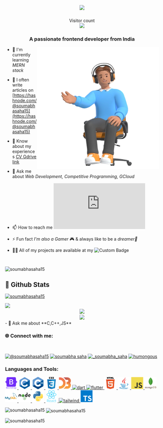 <h1 align="center">
  <a href="https://git.io/typing-svg">
    <img src="https://readme-typing-svg.herokuapp.com/?lines=Hello,+There!+👋;This+is+Soumabha+Saha;Nice+to+meet+you!&center=true&size=30">
  </a>
</h1>

<p align="center"> 
  Visitor count<br>
  <img src="https://profile-counter.glitch.me/SoumabhaSaha15/count.svg" />
</p>
<h3 align="center">A passionate frontend developer from India</h3>

<img align="right" alt="Coding" width="400" src="image.png">

<p align="left">  </p>

- 🌱 I'm currently learning _MERN stack_

- 📝 I often write articles on [https://hashnode.com/@soumabhasaha15](https://hashnode.com/@soumabhasaha15)

- 📄 Know about my experiences [CV Gdrive link](https://drive.google.com/file/d/1T7xJ_KN1l6lJIkANvYlqBa2cgkgPB1fo/view)

- 💬 Ask me about _Web Development, Competitive Programming, GCloud_

- 📫 How to reach me <a href="mailto:soumabhasaha1509@gmail.com">![Static Badge](https://img.shields.io/badge/soumabhasaha1509%40gmail.com-red?logo=gmail&logoColor=white&link=mailto%soumabhasaha1509%40gmail.com)</a>

- ⚡ Fun fact _I'm also a Gamer_ 🎮 & always like to be a _dreamer🌙_

- 👨‍💻 All of my projects are available at my
![Custom Badge](https://img.shields.io/badge/portfolio-blue?logo=https://portfolio-seven-mu-85.vercel.app/assets/logo.svg)
<img src="https://www.animatedimages.org/data/media/562/animated-line-image-0111.gif" width="1000" height="2" />
<p align="left"> <img src="https://komarev.com/ghpvc/?username=soumabhasaha15&label=Profile%20views&color=0e75b6&style=flat" alt="soumabhasaha15" /> </p>

## 💫 Github Stats

<p align="left"> <a href="https://github.com/ryo-ma/github-profile-trophy"><img src="https://github-profile-trophy.vercel.app/?username=soumabhasaha15&theme=juicyfresh" alt="soumabhasaha15" /></a> </p>
<img src="https://leetcard.jacoblin.cool/SOUMABHA_SAHA?ext=heatmap">
<div align="center">
  <img src="https://github-readme-activity-graph.vercel.app/graph?username=SoumabhaSaha15&theme=github-dark&true&hide_border=true" />
</div>

<div id="header" align="center">
  <img src="https://media.giphy.com/media/hqU2KkjW5bE2v2Z7Q2/giphy.gif" width="100"/>
</div>
- 💬 Ask me about **C,C++,JS**
<h3 align="left">🌐 Connect with me:</h3>
<img src="https://www.animatedimages.org/data/media/562/animated-line-image-0111.gif" width="1000" height="2" />
<p align="left">
<a href="https://twitter.com/@soumabhasaha15" target="blank"><img align="center" src="https://raw.githubusercontent.com/rahuldkjain/github-profile-readme-generator/master/src/images/icons/Social/twitter.svg" alt="@soumabhasaha15" height="30" width="40" /></a>
<a href="https://www.linkedin.com/in/soumabha-saha-663816253/" target="blank"><img align="center" src="https://raw.githubusercontent.com/rahuldkjain/github-profile-readme-generator/master/src/images/icons/Social/linked-in-alt.svg" alt="soumabha saha" height="30" width="40" /></a>
<a href="https://www.instagram.com/webdude1509/" target="blank"><img align="center" src="https://raw.githubusercontent.com/rahuldkjain/github-profile-readme-generator/master/src/images/icons/Social/instagram.svg" alt="_soumabha_saha" height="30" width="40" /></a>
<a href="https://www.youtube.com/channel/UCu8pBVEFUd7dW1RQJO4PbuQ" target="blank"><img align="center" src="https://raw.githubusercontent.com/rahuldkjain/github-profile-readme-generator/master/src/images/icons/Social/youtube.svg" alt="humongous" height="30" width="40" /></a>
</p>

<h3 align="left">Languages and Tools:</h3>
<p align="left"> <a href="https://getbootstrap.com" target="_blank" rel="noreferrer"> <img src="https://raw.githubusercontent.com/devicons/devicon/master/icons/bootstrap/bootstrap-plain-wordmark.svg" alt="bootstrap" width="40" height="40"/> </a> <a href="https://www.cprogramming.com/" target="_blank" rel="noreferrer"> <img src="https://raw.githubusercontent.com/devicons/devicon/master/icons/c/c-original.svg" alt="c" width="40" height="40"/> </a> <a href="https://www.w3schools.com/cpp/" target="_blank" rel="noreferrer"> <img src="https://raw.githubusercontent.com/devicons/devicon/master/icons/cplusplus/cplusplus-original.svg" alt="cplusplus" width="40" height="40"/> </a> <a href="https://www.w3schools.com/css/" target="_blank" rel="noreferrer"> <img src="https://raw.githubusercontent.com/devicons/devicon/master/icons/css3/css3-original-wordmark.svg" alt="css3" width="40" height="40"/> </a> <a href="https://d3js.org/" target="_blank" rel="noreferrer"> <img src="https://raw.githubusercontent.com/devicons/devicon/master/icons/d3js/d3js-original.svg" alt="d3js" width="40" height="40"/> </a> <a href="https://dart.dev" target="_blank" rel="noreferrer"> <img src="https://www.vectorlogo.zone/logos/dartlang/dartlang-icon.svg" alt="dart" width="40" height="40"/> </a> <a href="https://flutter.dev" target="_blank" rel="noreferrer"> <img src="https://www.vectorlogo.zone/logos/flutterio/flutterio-icon.svg" alt="flutter" width="40" height="40"/> </a> <a href="https://www.w3.org/html/" target="_blank" rel="noreferrer"> <img src="https://raw.githubusercontent.com/devicons/devicon/master/icons/html5/html5-original-wordmark.svg" alt="html5" width="40" height="40"/> </a> <a href="https://www.java.com" target="_blank" rel="noreferrer"> <img src="https://raw.githubusercontent.com/devicons/devicon/master/icons/java/java-original.svg" alt="java" width="40" height="40"/> </a> <a href="https://developer.mozilla.org/en-US/docs/Web/JavaScript" target="_blank" rel="noreferrer"> <img src="https://raw.githubusercontent.com/devicons/devicon/master/icons/javascript/javascript-original.svg" alt="javascript" width="40" height="40"/> </a> <a href="https://www.mongodb.com/" target="_blank" rel="noreferrer"> <img src="https://raw.githubusercontent.com/devicons/devicon/master/icons/mongodb/mongodb-original-wordmark.svg" alt="mongodb" width="40" height="40"/> </a> <a href="https://www.mysql.com/" target="_blank" rel="noreferrer"> <img src="https://raw.githubusercontent.com/devicons/devicon/master/icons/mysql/mysql-original-wordmark.svg" alt="mysql" width="40" height="40"/> </a> <a href="https://nodejs.org" target="_blank" rel="noreferrer"> <img src="https://raw.githubusercontent.com/devicons/devicon/master/icons/nodejs/nodejs-original-wordmark.svg" alt="nodejs" width="40" height="40"/> </a> <a href="https://www.python.org" target="_blank" rel="noreferrer"> <img src="https://raw.githubusercontent.com/devicons/devicon/master/icons/python/python-original.svg" alt="python" width="40" height="40"/> </a> <a href="https://reactjs.org/" target="_blank" rel="noreferrer"> <img src="https://raw.githubusercontent.com/devicons/devicon/master/icons/react/react-original-wordmark.svg" alt="react" width="40" height="40"/> </a> <a href="https://tailwindcss.com/" target="_blank" rel="noreferrer"> <img src="https://www.vectorlogo.zone/logos/tailwindcss/tailwindcss-icon.svg" alt="tailwind" width="40" height="40"/> </a> <a href="https://www.typescriptlang.org/" target="_blank" rel="noreferrer"> <img src="https://raw.githubusercontent.com/devicons/devicon/master/icons/typescript/typescript-original.svg" alt="typescript" width="40" height="40"/> </a> </p>

<p><img align="left" src="https://github-readme-stats.vercel.app/api/top-langs?username=soumabhasaha15&show_icons=true&locale=en&layout=compact&theme=highcontrast" alt="soumabhasaha15" /></p>

<p>&nbsp;<img align="center" src="https://github-readme-stats.vercel.app/api?username=soumabhasaha15&show_icons=true&locale=en&theme=highcontrast" alt="soumabhasaha15" /></p>

<p><img align="center" src="https://github-readme-streak-stats.herokuapp.com/?user=soumabhasaha15&&theme=highcontrast" alt="soumabhasaha15" /></p>
